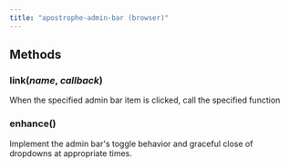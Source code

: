 ```yaml
---
title: "apostrophe-admin-bar (browser)"
---
```


## Methods
### link(*name*, *callback*)
When the specified admin bar item is clicked, call the specified function
### enhance()
Implement the admin bar's toggle behavior and graceful close of dropdowns at
appropriate times.
